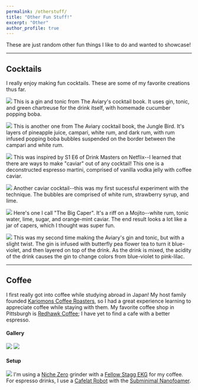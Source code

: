 ```yaml
---
permalink: /otherstuff/
title: "Other Fun Stuff!"
excerpt: "Other"
author_profile: true
---
```


These are just random other fun things I like to do and wanted to showcase!

------
## Cocktails

I really enjoy making fun cocktails. These are some of my favorite creations thus far.

![](../80C608F3-D183-47A0-B97F-84D5D475F1D0.jpeg)
This is a gin and tonic from The Aviary's cocktail book. It uses gin, tonic, and green chartreuse for the drink itself, with homemade
cucumber popping boba.

![](../61D1A1F8-BD70-4D7A-818F-F2DF721043EB.jpeg)
This is another one from The Aviary cocktail book, the Jungle Bird. It's layers of pineapple juice, campari, white rum, and dark rum, with rum infused popping boba
bubbles suspended on the border between the campari and white rum. 

![](/images/espressomartini.jpg)
This was inspired by S1 E6 of Drink Masters on Netflix--I learned that there are ways to make "caviar" out of any cocktail! 
This one is a deconstructed espresso martini, comprised of vanilla vodka jelly with coffee caviar. 

![](/images/caviarcocktail.jpg)
Another caviar cocktail--this was my first sucessful experiment with the technique. The bubbles are comprised of white rum, strawberry syrup, and lime.

![](/images/caperdrink.png)
Here's one I call "The Big Caper". It's a riff on a Mojito--white rum, tonic water, lime, sugar, and orange-mint caviar. The end result looks a lot like a jar of capers, which I thought was super fun.

![](/images/easterlayered.png)
This was my second time making the Aviary's gin and tonic, but with a slight twist. The gin is infused with butterfly pea flower tea
to turn it blue-violet, and then layered on top of the drink. As the drink is mixed, the acidity of the drink causes the gin to change
colors from blue-violet to pink-lilac. 

-----
## Coffee
I first really got into coffee while studying abroad in Japan! My host family founded [Kariomons Coffee Roasters](https://kariomons.com/), 
so I had a great experience learning to appreciate coffee while staying with them. My favorite coffee shop in Pittsburgh is [Redhawk Coffee](https://www.redhawkcoffee.com/);
I have yet to find a cafe with a better espresso.

#### Gallery
![](../621C0496-AC7E-40C9-BCAF-84C61088FE2F.jpeg)
![](../images/742AEA55-45C6-4C34-A6D2-326AA3AB77DB.jpeg)

#### Setup
![](../2D143280-6471-4805-B6B5-E5E512565BDE.jpeg)
I'm using a [Niche Zero](https://www.nichecoffee.co.uk/) grinder with a [Fellow Stagg EKG](https://fellowproducts.com/) for my coffee. 
For espresso drinks, I use a [Cafelat Robot](https://www.youtube.com/watch?v=11ZSXVZbQbA) with the [Subminimal Nanofoamer](https://subminimal.com/products/nanofoamer).

